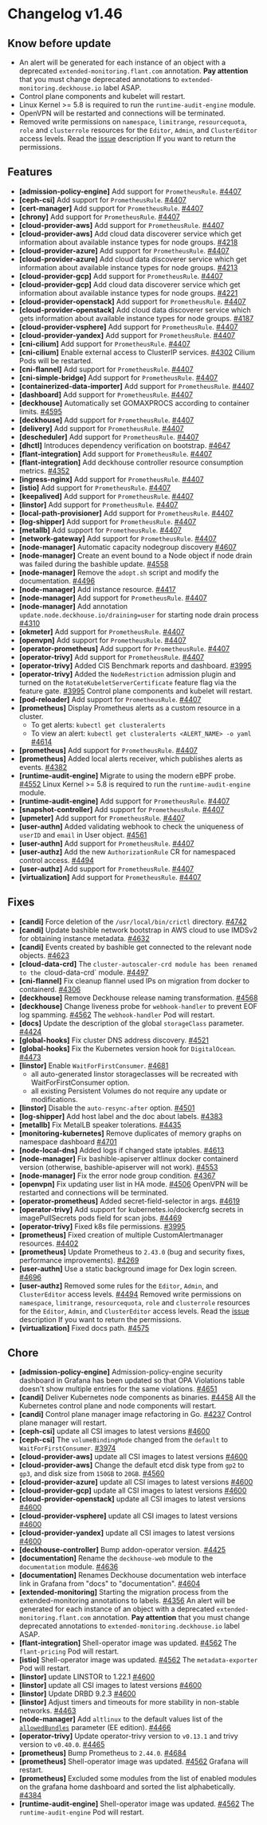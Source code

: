# Changelog v1.46

## Know before update


 - An alert will be generated for each instance of an object with a deprecated `extended-monitoring.flant.com` annotation. **Pay attention** that you must change deprecated annotations to `extended-monitoring.deckhouse.io` label ASAP.
 - Control plane components and kubelet will restart.
 - Linux Kernel >= 5.8 is required to run the `runtime-audit-engine` module.
 - OpenVPN will be restarted and connections will be terminated.
 - Removed write permissions on `namespace`, `limitrange`, `resourcequota`, `role` and `clusterrole` resources for the `Editor`, `Admin`, and `ClusterEditor` access levels. Read the [issue](https://github.com/deckhouse/deckhouse/pull/4494) description If you want to return the permissions.

## Features


 - **[admission-policy-engine]** Add support for `PrometheusRule`. [#4407](https://github.com/deckhouse/deckhouse/pull/4407)
 - **[ceph-csi]** Add support for `PrometheusRule`. [#4407](https://github.com/deckhouse/deckhouse/pull/4407)
 - **[cert-manager]** Add support for `PrometheusRule`. [#4407](https://github.com/deckhouse/deckhouse/pull/4407)
 - **[chrony]** Add support for `PrometheusRule`. [#4407](https://github.com/deckhouse/deckhouse/pull/4407)
 - **[cloud-provider-aws]** Add support for `PrometheusRule`. [#4407](https://github.com/deckhouse/deckhouse/pull/4407)
 - **[cloud-provider-aws]** Add cloud data discoverer service which get information about available instance types for node groups. [#4218](https://github.com/deckhouse/deckhouse/pull/4218)
 - **[cloud-provider-azure]** Add support for `PrometheusRule`. [#4407](https://github.com/deckhouse/deckhouse/pull/4407)
 - **[cloud-provider-azure]** Add cloud data discoverer service which get information about available instance types for node groups. [#4213](https://github.com/deckhouse/deckhouse/pull/4213)
 - **[cloud-provider-gcp]** Add support for `PrometheusRule`. [#4407](https://github.com/deckhouse/deckhouse/pull/4407)
 - **[cloud-provider-gcp]** Add cloud data discoverer service which get information about available instance types for node groups. [#4221](https://github.com/deckhouse/deckhouse/pull/4221)
 - **[cloud-provider-openstack]** Add support for `PrometheusRule`. [#4407](https://github.com/deckhouse/deckhouse/pull/4407)
 - **[cloud-provider-openstack]** Add cloud data discoverer service which gets information about available instance types for node groups. [#4187](https://github.com/deckhouse/deckhouse/pull/4187)
 - **[cloud-provider-vsphere]** Add support for `PrometheusRule`. [#4407](https://github.com/deckhouse/deckhouse/pull/4407)
 - **[cloud-provider-yandex]** Add support for `PrometheusRule`. [#4407](https://github.com/deckhouse/deckhouse/pull/4407)
 - **[cni-cilium]** Add support for `PrometheusRule`. [#4407](https://github.com/deckhouse/deckhouse/pull/4407)
 - **[cni-cilium]** Enable external access to ClusterIP services. [#4302](https://github.com/deckhouse/deckhouse/pull/4302)
    Cilium Pods will be restarted.
 - **[cni-flannel]** Add support for `PrometheusRule`. [#4407](https://github.com/deckhouse/deckhouse/pull/4407)
 - **[cni-simple-bridge]** Add support for `PrometheusRule`. [#4407](https://github.com/deckhouse/deckhouse/pull/4407)
 - **[containerized-data-importer]** Add support for `PrometheusRule`. [#4407](https://github.com/deckhouse/deckhouse/pull/4407)
 - **[dashboard]** Add support for `PrometheusRule`. [#4407](https://github.com/deckhouse/deckhouse/pull/4407)
 - **[deckhouse]** Automatically set GOMAXPROCS according to container limits. [#4595](https://github.com/deckhouse/deckhouse/pull/4595)
 - **[deckhouse]** Add support for `PrometheusRule`. [#4407](https://github.com/deckhouse/deckhouse/pull/4407)
 - **[delivery]** Add support for `PrometheusRule`. [#4407](https://github.com/deckhouse/deckhouse/pull/4407)
 - **[descheduler]** Add support for `PrometheusRule`. [#4407](https://github.com/deckhouse/deckhouse/pull/4407)
 - **[dhctl]** Introduces dependency verification on bootstrap. [#4647](https://github.com/deckhouse/deckhouse/pull/4647)
 - **[flant-integration]** Add support for `PrometheusRule`. [#4407](https://github.com/deckhouse/deckhouse/pull/4407)
 - **[flant-integration]** Add deckhouse controller resource consumption metrics. [#4352](https://github.com/deckhouse/deckhouse/pull/4352)
 - **[ingress-nginx]** Add support for `PrometheusRule`. [#4407](https://github.com/deckhouse/deckhouse/pull/4407)
 - **[istio]** Add support for `PrometheusRule`. [#4407](https://github.com/deckhouse/deckhouse/pull/4407)
 - **[keepalived]** Add support for `PrometheusRule`. [#4407](https://github.com/deckhouse/deckhouse/pull/4407)
 - **[linstor]** Add support for `PrometheusRule`. [#4407](https://github.com/deckhouse/deckhouse/pull/4407)
 - **[local-path-provisioner]** Add support for `PrometheusRule`. [#4407](https://github.com/deckhouse/deckhouse/pull/4407)
 - **[log-shipper]** Add support for `PrometheusRule`. [#4407](https://github.com/deckhouse/deckhouse/pull/4407)
 - **[metallb]** Add support for `PrometheusRule`. [#4407](https://github.com/deckhouse/deckhouse/pull/4407)
 - **[network-gateway]** Add support for `PrometheusRule`. [#4407](https://github.com/deckhouse/deckhouse/pull/4407)
 - **[node-manager]** Automatic capacity nodegroup discovery [#4607](https://github.com/deckhouse/deckhouse/pull/4607)
 - **[node-manager]** Create an event bound to a Node object if node drain was failed during the bashible update. [#4558](https://github.com/deckhouse/deckhouse/pull/4558)
 - **[node-manager]** Remove the `adopt.sh` script and modify the documentation. [#4496](https://github.com/deckhouse/deckhouse/pull/4496)
 - **[node-manager]** Add instance resource. [#4417](https://github.com/deckhouse/deckhouse/pull/4417)
 - **[node-manager]** Add support for `PrometheusRule`. [#4407](https://github.com/deckhouse/deckhouse/pull/4407)
 - **[node-manager]** Add annotation `update.node.deckhouse.io/draining=user` for starting node drain process [#4310](https://github.com/deckhouse/deckhouse/pull/4310)
 - **[okmeter]** Add support for `PrometheusRule`. [#4407](https://github.com/deckhouse/deckhouse/pull/4407)
 - **[openvpn]** Add support for `PrometheusRule`. [#4407](https://github.com/deckhouse/deckhouse/pull/4407)
 - **[operator-prometheus]** Add support for `PrometheusRule`. [#4407](https://github.com/deckhouse/deckhouse/pull/4407)
 - **[operator-trivy]** Add support for `PrometheusRule`. [#4407](https://github.com/deckhouse/deckhouse/pull/4407)
 - **[operator-trivy]** Added CIS Benchmark reports and dashboard. [#3995](https://github.com/deckhouse/deckhouse/pull/3995)
 - **[operator-trivy]** Added the `NodeRestriction` admission plugin and turned on the `RotateKubeletServerCertificate` feature flag via the feature gate. [#3995](https://github.com/deckhouse/deckhouse/pull/3995)
    Control plane components and kubelet will restart.
 - **[pod-reloader]** Add support for `PrometheusRule`. [#4407](https://github.com/deckhouse/deckhouse/pull/4407)
 - **[prometheus]** Display Prometheus alerts as a custom resource in a cluster.
    - To get alerts: `kubectl get clusteralerts`
    - To view an alert: `kubectl get clusteralerts <ALERT_NAME> -o yaml` [#4614](https://github.com/deckhouse/deckhouse/pull/4614)
 - **[prometheus]** Add support for `PrometheusRule`. [#4407](https://github.com/deckhouse/deckhouse/pull/4407)
 - **[prometheus]** Added local alerts receiver, which publishes alerts as events. [#4382](https://github.com/deckhouse/deckhouse/pull/4382)
 - **[runtime-audit-engine]** Migrate to using the modern eBPF probe. [#4552](https://github.com/deckhouse/deckhouse/pull/4552)
    Linux Kernel >= 5.8 is required to run the `runtime-audit-engine` module.
 - **[runtime-audit-engine]** Add support for `PrometheusRule`. [#4407](https://github.com/deckhouse/deckhouse/pull/4407)
 - **[snapshot-controller]** Add support for `PrometheusRule`. [#4407](https://github.com/deckhouse/deckhouse/pull/4407)
 - **[upmeter]** Add support for `PrometheusRule`. [#4407](https://github.com/deckhouse/deckhouse/pull/4407)
 - **[user-authn]** Added validating webhook to check the uniqueness of `userID` and `email` in User object. [#4561](https://github.com/deckhouse/deckhouse/pull/4561)
 - **[user-authn]** Add support for `PrometheusRule`. [#4407](https://github.com/deckhouse/deckhouse/pull/4407)
 - **[user-authz]** Add the new `AuthorizationRule` CR for namespaced control access. [#4494](https://github.com/deckhouse/deckhouse/pull/4494)
 - **[user-authz]** Add support for `PrometheusRule`. [#4407](https://github.com/deckhouse/deckhouse/pull/4407)
 - **[virtualization]** Add support for `PrometheusRule`. [#4407](https://github.com/deckhouse/deckhouse/pull/4407)

## Fixes


 - **[candi]** Force deletion of the `/usr/local/bin/crictl` directory. [#4742](https://github.com/deckhouse/deckhouse/pull/4742)
 - **[candi]** Update bashible network bootstrap in AWS cloud to use IMDSv2 for obtaining instance metadata. [#4632](https://github.com/deckhouse/deckhouse/pull/4632)
 - **[candi]** Events created by bashible get connected to the relevant node objects. [#4623](https://github.com/deckhouse/deckhouse/pull/4623)
 - **[cloud-data-crd]** The `cluster-autoscaler-crd module has been renamed to the `cloud-data-crd` module. [#4497](https://github.com/deckhouse/deckhouse/pull/4497)
 - **[cni-flannel]** Fix cleanup flannel used IPs on migration from docker to containerd. [#4306](https://github.com/deckhouse/deckhouse/pull/4306)
 - **[deckhouse]** Remove Deckhouse release naming transformation. [#4568](https://github.com/deckhouse/deckhouse/pull/4568)
 - **[deckhouse]** Change liveness probe for `webhook-handler` to prevent EOF log spamming. [#4562](https://github.com/deckhouse/deckhouse/pull/4562)
    The `webhook-handler` Pod will restart.
 - **[docs]** Update the description of the global `storageClass` parameter. [#4424](https://github.com/deckhouse/deckhouse/pull/4424)
 - **[global-hooks]** Fix cluster DNS address discovery. [#4521](https://github.com/deckhouse/deckhouse/pull/4521)
 - **[global-hooks]** Fix the Kubernetes version hook for `DigitalOcean`. [#4473](https://github.com/deckhouse/deckhouse/pull/4473)
 - **[linstor]** Enable `WaitForFirstConsumer`. [#4681](https://github.com/deckhouse/deckhouse/pull/4681)
    - all auto-generated linstor storageclasses will be recreated with WaitForFirstConsumer option.
    - all existing Persistent Volumes do not require any update or modifications.
 - **[linstor]** Disable the `auto-resync-after` option. [#4501](https://github.com/deckhouse/deckhouse/pull/4501)
 - **[log-shipper]** Add host label and the doc about labels. [#4383](https://github.com/deckhouse/deckhouse/pull/4383)
 - **[metallb]** Fix MetalLB speaker tolerations. [#4435](https://github.com/deckhouse/deckhouse/pull/4435)
 - **[monitoring-kubernetes]** Remove duplicates of memory graphs on namespace dashboard [#4701](https://github.com/deckhouse/deckhouse/pull/4701)
 - **[node-local-dns]** Added logs if changed state iptables. [#4613](https://github.com/deckhouse/deckhouse/pull/4613)
 - **[node-manager]** Fix bashible-apiserver altlinux docker containerd version (otherwise, bashible-apiserver will not work). [#4553](https://github.com/deckhouse/deckhouse/pull/4553)
 - **[node-manager]** Fix the error node group condition. [#4367](https://github.com/deckhouse/deckhouse/pull/4367)
 - **[openvpn]** Fix updating user list in HA mode. [#4506](https://github.com/deckhouse/deckhouse/pull/4506)
    OpenVPN will be restarted and connections will be terminated.
 - **[operator-prometheus]** Added secret-field-selector in args. [#4619](https://github.com/deckhouse/deckhouse/pull/4619)
 - **[operator-trivy]** Add support for kubernetes.io/dockercfg secrets in imagePullSecrets pods field for scan jobs. [#4469](https://github.com/deckhouse/deckhouse/pull/4469)
 - **[operator-trivy]** Fixed k8s file permissions. [#3995](https://github.com/deckhouse/deckhouse/pull/3995)
 - **[prometheus]** Fixed creation of multiple CustomAlertmanager resources. [#4402](https://github.com/deckhouse/deckhouse/pull/4402)
 - **[prometheus]** Update Prometheus to `2.43.0` (bug and security fixes, performance improvements). [#4269](https://github.com/deckhouse/deckhouse/pull/4269)
 - **[user-authn]** Use a static background image for Dex login screen. [#4696](https://github.com/deckhouse/deckhouse/pull/4696)
 - **[user-authz]** Removed some rules for the `Editor`, `Admin`, and `ClusterEditor` access levels. [#4494](https://github.com/deckhouse/deckhouse/pull/4494)
    Removed write permissions on `namespace`, `limitrange`, `resourcequota`, `role` and `clusterrole` resources for the `Editor`, `Admin`, and `ClusterEditor` access levels. Read the [issue](https://github.com/deckhouse/deckhouse/pull/4494) description If you want to return the permissions.
 - **[virtualization]** Fixed docs path. [#4575](https://github.com/deckhouse/deckhouse/pull/4575)

## Chore


 - **[admission-policy-engine]** Admission-policy-engine security dashboard in Grafana has been updated so that OPA Violations table doesn't show multiple entries for the same violations. [#4651](https://github.com/deckhouse/deckhouse/pull/4651)
 - **[candi]** Deliver Kubernetes node components as binaries. [#4458](https://github.com/deckhouse/deckhouse/pull/4458)
    All the Kubernetes control plane and node components will restart.
 - **[candi]** Control plane manager image refactoring in Go. [#4237](https://github.com/deckhouse/deckhouse/pull/4237)
    Control plane manager will restart.
 - **[ceph-csi]** update all CSI images to latest versions [#4600](https://github.com/deckhouse/deckhouse/pull/4600)
 - **[ceph-csi]** The `volumeBindingMode` changed from the `default` to `WaitForFirstConsumer`. [#3974](https://github.com/deckhouse/deckhouse/pull/3974)
 - **[cloud-provider-aws]** update all CSI images to latest versions [#4600](https://github.com/deckhouse/deckhouse/pull/4600)
 - **[cloud-provider-aws]** Change the default etcd disk type from `gp2` to `gp3`, and disk size from `150GB` to `20GB`. [#4560](https://github.com/deckhouse/deckhouse/pull/4560)
 - **[cloud-provider-azure]** update all CSI images to latest versions [#4600](https://github.com/deckhouse/deckhouse/pull/4600)
 - **[cloud-provider-gcp]** update all CSI images to latest versions [#4600](https://github.com/deckhouse/deckhouse/pull/4600)
 - **[cloud-provider-openstack]** update all CSI images to latest versions [#4600](https://github.com/deckhouse/deckhouse/pull/4600)
 - **[cloud-provider-vsphere]** update all CSI images to latest versions [#4600](https://github.com/deckhouse/deckhouse/pull/4600)
 - **[cloud-provider-yandex]** update all CSI images to latest versions [#4600](https://github.com/deckhouse/deckhouse/pull/4600)
 - **[deckhouse-controller]** Bump addon-operator version. [#4425](https://github.com/deckhouse/deckhouse/pull/4425)
 - **[documentation]** Rename the `deckhouse-web` module to the `documentation` module. [#4636](https://github.com/deckhouse/deckhouse/pull/4636)
 - **[documentation]** Renames Deckhouse documentation web interface link in Grafana from "docs" to "documentation". [#4604](https://github.com/deckhouse/deckhouse/pull/4604)
 - **[extended-monitoring]** Starting the migration process from the extended-monitoring annotations to labels. [#4356](https://github.com/deckhouse/deckhouse/pull/4356)
    An alert will be generated for each instance of an object with a deprecated `extended-monitoring.flant.com` annotation. **Pay attention** that you must change deprecated annotations to `extended-monitoring.deckhouse.io` label ASAP.
 - **[flant-integration]** Shell-operator image was updated. [#4562](https://github.com/deckhouse/deckhouse/pull/4562)
    The `flant-pricing` Pod will restart.
 - **[istio]** Shell-operator image was updated. [#4562](https://github.com/deckhouse/deckhouse/pull/4562)
    The `metadata-exporter` Pod will restart.
 - **[linstor]** update LINSTOR to 1.22.1 [#4600](https://github.com/deckhouse/deckhouse/pull/4600)
 - **[linstor]** update all CSI images to latest versions [#4600](https://github.com/deckhouse/deckhouse/pull/4600)
 - **[linstor]** Update DRBD 9.2.3 [#4600](https://github.com/deckhouse/deckhouse/pull/4600)
 - **[linstor]** Adjust timers and timeouts for more stability in non-stable networks. [#4463](https://github.com/deckhouse/deckhouse/pull/4463)
 - **[node-manager]** Add `altlinux` to the default values list of the [`allowedBundles`](https://deckhouse.io/documentation/latest/modules/040-node-manager/configuration.html#parameters-allowedbundles) parameter (EE edition). [#4466](https://github.com/deckhouse/deckhouse/pull/4466)
 - **[operator-trivy]** Update operator-trivy version to `v0.13.1` and trivy version to `v0.40.0`. [#4465](https://github.com/deckhouse/deckhouse/pull/4465)
 - **[prometheus]** Bump Prometheus to `2.44.0`. [#4684](https://github.com/deckhouse/deckhouse/pull/4684)
 - **[prometheus]** Shell-operator image was updated. [#4562](https://github.com/deckhouse/deckhouse/pull/4562)
    Grafana will restart.
 - **[prometheus]** Excluded some modules from the list of enabled modules on the grafana home dashboard and sorted the list alphabetically. [#4384](https://github.com/deckhouse/deckhouse/pull/4384)
 - **[runtime-audit-engine]** Shell-operator image was updated. [#4562](https://github.com/deckhouse/deckhouse/pull/4562)
    The `runtime-audit-engine` Pod will restart.

